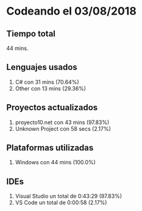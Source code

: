 # Codeando el 03/08/2018

## Tiempo total
44 mins.

## Lenguajes usados
1. C# con 31 mins (70.64%)
1. Other con 13 mins (29.36%)

## Proyectos actualizados
1. proyecto10.net con 43 mins (97.83%)
1. Unknown Project con 58 secs (2.17%)

## Plataformas utilizadas
1. Windows con 44 mins (100.0%)

## IDEs
1. Visual Studio un total de 0:43:29 (97.83%)
1. VS Code un total de 0:00:58 (2.17%)
